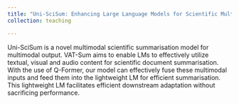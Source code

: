 ```yaml
---
title: "Uni-SciSum: Enhancing Large Language Models for Scientific Multimodal Summarization with Multimodal Output"
collection: teaching

---
```


Uni-SciSum is a novel multimodal scientific summarisation model for multimodal output. VAT-Sum aims to enable LMs to effectively utilize textual, visual and audio content for scientific document summarisation. With the use of Q-Former, our model can effectively fuse these multimodal inputs and feed them into the lightweight LM for efficient summarisation. This lightweight LM facilitates efficient downstream adaptation without sacrificing performance.
